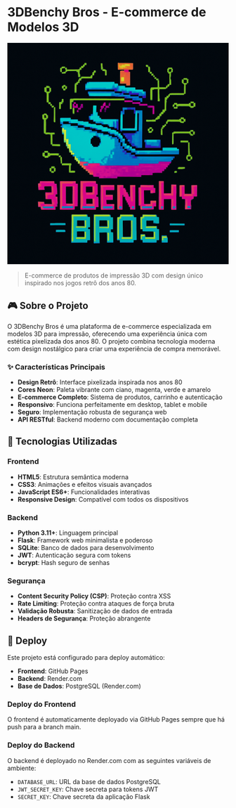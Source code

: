 # 3DBenchy Bros - E-commerce de Modelos 3D

![3DBenchy Bros Logo](logo.png)

> E-commerce de produtos de impressão 3D com design único inspirado nos jogos retrô dos anos 80.

## 🎮 Sobre o Projeto

O 3DBenchy Bros é uma plataforma de e-commerce especializada em modelos 3D para impressão, oferecendo uma experiência única com estética pixelizada dos anos 80. O projeto combina tecnologia moderna com design nostálgico para criar uma experiência de compra memorável.

### ✨ Características Principais

- **Design Retrô**: Interface pixelizada inspirada nos anos 80
- **Cores Neon**: Paleta vibrante com ciano, magenta, verde e amarelo
- **E-commerce Completo**: Sistema de produtos, carrinho e autenticação
- **Responsivo**: Funciona perfeitamente em desktop, tablet e mobile
- **Seguro**: Implementação robusta de segurança web
- **API RESTful**: Backend moderno com documentação completa

## 🚀 Tecnologias Utilizadas

### Frontend
- **HTML5**: Estrutura semântica moderna
- **CSS3**: Animações e efeitos visuais avançados
- **JavaScript ES6+**: Funcionalidades interativas
- **Responsive Design**: Compatível com todos os dispositivos

### Backend
- **Python 3.11+**: Linguagem principal
- **Flask**: Framework web minimalista e poderoso
- **SQLite**: Banco de dados para desenvolvimento
- **JWT**: Autenticação segura com tokens
- **bcrypt**: Hash seguro de senhas

### Segurança
- **Content Security Policy (CSP)**: Proteção contra XSS
- **Rate Limiting**: Proteção contra ataques de força bruta
- **Validação Robusta**: Sanitização de dados de entrada
- **Headers de Segurança**: Proteção abrangente

## 🚀 Deploy

Este projeto está configurado para deploy automático:

- **Frontend**: GitHub Pages
- **Backend**: Render.com
- **Base de Dados**: PostgreSQL (Render.com)

### Deploy do Frontend

O frontend é automaticamente deployado via GitHub Pages sempre que há push para a branch main.

### Deploy do Backend

O backend é deployado no Render.com com as seguintes variáveis de ambiente:
- `DATABASE_URL`: URL da base de dados PostgreSQL
- `JWT_SECRET_KEY`: Chave secreta para tokens JWT
- `SECRET_KEY`: Chave secreta da aplicação Flask
